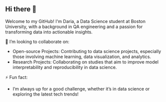 ## Hi there 👋

Welcome to my GitHub! I'm Daria, a Data Science student at Boston University, with a background in QA engineering and a passion for transforming data into actionable insights.

👯 I’m looking to collaborate on:
- Open-source Projects: Contributing to data science projects, especially those involving machine learning, data visualization, and analytics.
- Research Projects: Collaborating on studies that aim to improve model interpretability and reproducibility in data science.

⚡ Fun fact: 
- I’m always up for a good challenge, whether it’s in data science or exploring the latest tech trends!
